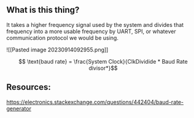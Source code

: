 
## What is this thing?
It takes a higher frequency signal used by the system and divides that frequency into a more usable frequency by UART, SPI, or whatever communication protocol we would be using. 

![[Pasted image 20230914092955.png]]

$$ \text{baud rate} = \frac{System Clock}{ClkDividide * Baud Rate divisor*}$$
## Resources:
https://electronics.stackexchange.com/questions/442404/baud-rate-generator